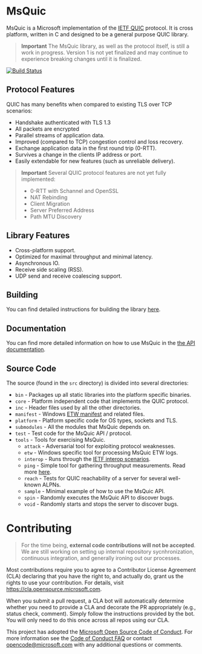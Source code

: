 MsQuic
======

MsQuic is a Microsoft implementation of the [IETF QUIC](https://tools.ietf.org/html/draft-ietf-quic-transport)
protocol. It is cross platform, written in C and designed to be a general purpose QUIC library.

> **Important** The MsQuic library, as well as the protocol itself, is still a work in progress. Version 1 is not yet finalized and may continue to experience breaking changes until it is finalized.

[![Build Status](https://microsoft.visualstudio.com/OS/_apis/build/status/microsoft.msquic?branchName=master)](https://microsoft.visualstudio.com/OS/_build/latest?definitionId=45975&branchName=master)

## Protocol Features

QUIC has many benefits when compared to existing TLS over TCP scenarios:

  * Handshake authenticated with TLS 1.3
  * All packets are encrypted
  * Parallel streams of application data.
  * Improved (compared to TCP) congestion control and loss recovery.
  * Exchange application data in the first round trip (0-RTT).
  * Survives a change in the clients IP address or port.
  * Easily extendable for new features (such as unreliable delivery).

> **Important** Several QUIC protocol features are not yet fully implemented:
>
>  * 0-RTT with Schannel and OpenSSL
>  * NAT Rebinding
>  * Client Migration
>  * Server Preferred Address
>  * Path MTU Discovery

## Library Features

  * Cross-platform support.
  * Optimized for maximal throughput and minimal latency.
  * Asynchronous IO.
  * Receive side scaling (RSS).
  * UDP send and receive coalescing support.

## Building

You can find detailed instructions for building the library [here](./docs/BUILD.md).

## Documentation

You can find more detailed information on how to use MsQuic in the [the API documentation](./docs/API.md).

## Source Code

The source (found in the `src` directory) is divided into several directories:

  * `bin` - Packages up all static libraries into the platform specific binaries.
  * `core` - Platform independent code that implements the QUIC protocol.
  * `inc` - Header files used by all the other directories.
  * `manifest` - Windows [ETW manifest](https://docs.microsoft.com/en-us/windows/win32/wes/writing-an-instrumentation-manifest) and related files.
  * `platform` - Platform specific code for OS types, sockets and TLS.
  * `submodules` - All the modules that MsQuic depends on.
  * `test` - Test code for the MsQuic API / protocol.
  * `tools` - Tools for exercising MsQuic.
    * `attack` - Adversarial tool for exploiting protocol weaknesses.
    * `etw` - Windows specific tool for processing MsQuic ETW logs.
    * `interop` - Runs through the [IETF interop scenarios](https://github.com/quicwg/base-drafts/wiki/16th-Implementation-Draft).
    * `ping` - Simple tool for gathering throughput measurements. Read more [here](./tools/ping/readme.md).
    * `reach` - Tests for QUIC reachability of a server for several well-known ALPNs.
    * `sample` - Minimal example of how to use the MsQuic API.
    * `spin` - Randomly executes the MsQuic API to discover bugs.
    * `void` - Randomly starts and stops the server to discover bugs.

# Contributing

> For the time being, **external code contributions will not be accepted**. We are still
working on setting up internal repository sycnhronization, continuous integration,
and generally ironing out our processes.

Most contributions require you to agree to a Contributor License Agreement (CLA)
declaring that you have the right to, and actually do, grant us the rights to use
your contribution. For details, visit https://cla.opensource.microsoft.com.

When you submit a pull request, a CLA bot will automatically determine whether you
need to provide a CLA and decorate the PR appropriately (e.g., status check, comment).
Simply follow the instructions provided by the bot. You will only need to do this
once across all repos using our CLA.

This project has adopted the [Microsoft Open Source Code of Conduct](https://opensource.microsoft.com/codeofconduct/).
For more information see the [Code of Conduct FAQ](https://opensource.microsoft.com/codeofconduct/faq/) or
contact [opencode@microsoft.com](mailto:opencode@microsoft.com) with any additional questions or comments.
